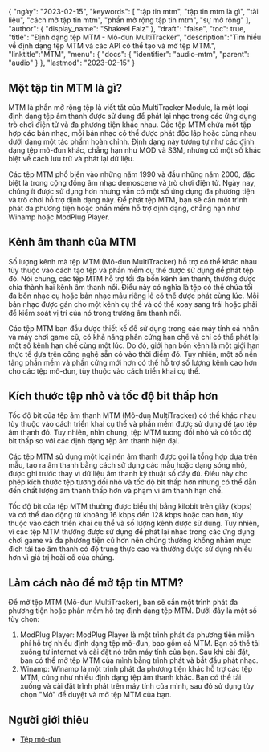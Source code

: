 {
"ngày": "2023-02-15",
  "keywords": [
"tập tin mtm",
"tập tin mtm là gì",
"tài liệu",
"cách mở tập tin mtm",
"phần mở rộng tập tin mtm",
"sự mở rộng"
],
  "author": {
"display_name": "Shakeel Faiz"
},
"draft": "false",
"toc": true,
"title": "Định dạng tệp MTM - Mô-đun MultiTracker",
  "description":"Tìm hiểu về định dạng tệp MTM và các API có thể tạo và mở tệp MTM.",
"linktitle":"MTM",
  "menu": {
    "docs": {
      "identifier": "audio-mtm",
      "parent": "audio"
}
},
"lastmod": "2023-02-15"
}

## Một tập tin MTM là gì?

MTM là phần mở rộng tệp là viết tắt của MultiTracker Module, là một loại định dạng tệp âm thanh được sử dụng để phát lại nhạc trong các ứng dụng trò chơi điện tử và đa phương tiện khác nhau. Các tệp MTM chứa một tập hợp các bản nhạc, mỗi bản nhạc có thể được phát độc lập hoặc cùng nhau dưới dạng một tác phẩm hoàn chỉnh. Định dạng này tương tự như các định dạng tệp mô-đun khác, chẳng hạn như MOD và S3M, nhưng có một số khác biệt về cách lưu trữ và phát lại dữ liệu.

Các tệp MTM phổ biến vào những năm 1990 và đầu những năm 2000, đặc biệt là trong cộng đồng âm nhạc demoscene và trò chơi điện tử. Ngày nay, chúng ít được sử dụng hơn nhưng vẫn có một số ứng dụng đa phương tiện và trò chơi hỗ trợ định dạng này. Để phát tệp MTM, bạn sẽ cần một trình phát đa phương tiện hoặc phần mềm hỗ trợ định dạng, chẳng hạn như Winamp hoặc ModPlug Player.

## Kênh âm thanh của MTM

Số lượng kênh mà tệp MTM (Mô-đun MultiTracker) hỗ trợ có thể khác nhau tùy thuộc vào cách tạo tệp và phần mềm cụ thể được sử dụng để phát tệp đó. Nói chung, các tệp MTM hỗ trợ tối đa bốn kênh âm thanh, thường được chia thành hai kênh âm thanh nổi. Điều này có nghĩa là tệp có thể chứa tối đa bốn nhạc cụ hoặc bản nhạc mẫu riêng lẻ có thể được phát cùng lúc. Mỗi bản nhạc được gán cho một kênh cụ thể và có thể xoay sang trái hoặc phải để kiểm soát vị trí của nó trong trường âm thanh nổi.

Các tệp MTM ban đầu được thiết kế để sử dụng trong các máy tính cá nhân và máy chơi game cũ, có khả năng phần cứng hạn chế và chỉ có thể phát lại một số kênh hạn chế cùng một lúc. Do đó, giới hạn bốn kênh là một giới hạn thực tế dựa trên công nghệ sẵn có vào thời điểm đó. Tuy nhiên, một số nền tảng phần mềm và phần cứng mới hơn có thể hỗ trợ số lượng kênh cao hơn cho các tệp mô-đun, tùy thuộc vào cách triển khai cụ thể.

## Kích thước tệp nhỏ và tốc độ bit thấp hơn

Tốc độ bit của tệp âm thanh MTM (Mô-đun MultiTracker) có thể khác nhau tùy thuộc vào cách triển khai cụ thể và phần mềm được sử dụng để tạo tệp âm thanh đó. Tuy nhiên, nhìn chung, tệp MTM tương đối nhỏ và có tốc độ bit thấp so với các định dạng tệp âm thanh hiện đại.

Các tệp MTM sử dụng một loại nén âm thanh được gọi là tổng hợp dựa trên mẫu, tạo ra âm thanh bằng cách sử dụng các mẫu hoặc dạng sóng nhỏ, được ghi trước thay vì dữ liệu âm thanh kỹ thuật số đầy đủ. Điều này cho phép kích thước tệp tương đối nhỏ và tốc độ bit thấp hơn nhưng có thể dẫn đến chất lượng âm thanh thấp hơn và phạm vi âm thanh hạn chế.

Tốc độ bit của tệp MTM thường được biểu thị bằng kilobit trên giây (kbps) và có thể dao động từ khoảng 16 kbps đến 128 kbps hoặc cao hơn, tùy thuộc vào cách triển khai cụ thể và số lượng kênh được sử dụng. Tuy nhiên, vì các tệp MTM thường được sử dụng để phát lại nhạc trong các ứng dụng chơi game và đa phương tiện cũ hơn nên chúng thường không nhằm mục đích tái tạo âm thanh có độ trung thực cao và thường được sử dụng nhiều hơn vì giá trị hoài cổ của chúng.

## Làm cách nào để mở tập tin MTM?

Để mở tệp MTM (Mô-đun MultiTracker), bạn sẽ cần một trình phát đa phương tiện hoặc phần mềm hỗ trợ định dạng tệp MTM. Dưới đây là một số tùy chọn:

1. ModPlug Player: ModPlug Player là một trình phát đa phương tiện miễn phí hỗ trợ nhiều định dạng tệp mô-đun, bao gồm cả MTM. Bạn có thể tải xuống từ internet và cài đặt nó trên máy tính của bạn. Sau khi cài đặt, bạn có thể mở tệp MTM của mình bằng trình phát và bắt đầu phát nhạc.
2. Winamp: Winamp là một trình phát đa phương tiện khác hỗ trợ các tệp MTM, cũng như nhiều định dạng tệp âm thanh khác. Bạn có thể tải xuống và cài đặt trình phát trên máy tính của mình, sau đó sử dụng tùy chọn "Mở" để duyệt và mở tệp MTM của bạn.

## Người giới thiệu
* [Tệp mô-đun](https://en.wikipedia.org/wiki/Module_file)

